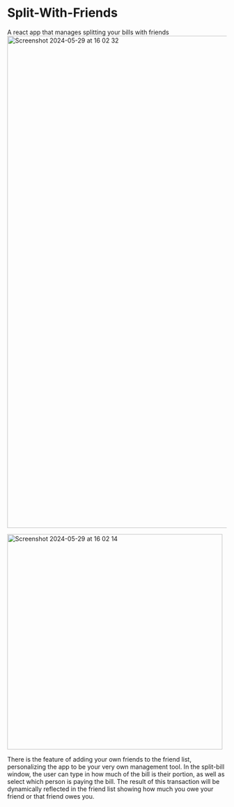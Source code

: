 # Split-With-Friends
A react app that manages splitting your bills with friends
<img width="1129" alt="Screenshot 2024-05-29 at 16 02 32" src="https://github.com/tiffanyni/Split-With-Friends/assets/167052032/a2d4f921-b1a6-45f8-ae4b-13d4b2e888ae">

<img width="494" alt="Screenshot 2024-05-29 at 16 02 14" src="https://github.com/tiffanyni/Split-With-Friends/assets/167052032/31f8942a-47ea-4dfd-8dd7-8ef509703873">

There is the feature of adding your own friends to the friend list, personalizing the app to be your very own management tool. In the split-bill window, the user can type in how much of the bill is their portion, as well as select which person is paying the bill. The result of this transaction will be dynamically reflected in the friend list showing how much you owe your friend or that friend owes you. 
